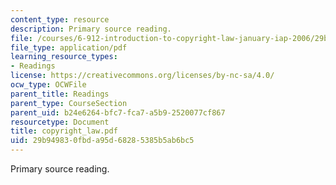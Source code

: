```yaml
---
content_type: resource
description: Primary source reading.
file: /courses/6-912-introduction-to-copyright-law-january-iap-2006/29b949830fbda95d68285385b5ab6bc5_copyright_law.pdf
file_type: application/pdf
learning_resource_types:
- Readings
license: https://creativecommons.org/licenses/by-nc-sa/4.0/
ocw_type: OCWFile
parent_title: Readings
parent_type: CourseSection
parent_uid: b24e6264-bfc7-fca7-a5b9-2520077cf867
resourcetype: Document
title: copyright_law.pdf
uid: 29b94983-0fbd-a95d-6828-5385b5ab6bc5
---
```

Primary source reading.